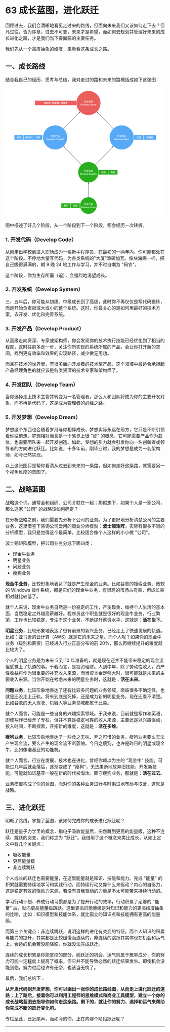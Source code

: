 # 63 成长蓝图，进化跃迁

回顾过去，我们会清晰地看见走过来的路线，但面向未来我们又该如何走下去？但凡过往，皆为序章，过去不可变，未来才是希望，而如何去规划并管理好未来的成长进化之路，才是我们当下要面临的主要任务。

我们先从一个高度抽象的维度，来看看这条成长之路。

## 一、成长路线

结合我自己的经历、思考与总结，我对走过的路和未来的路概括成如下这张图：

![](assets/b061ca650f8f79f66228f7742701f6b1.png)

图中描述了好几个阶段，从一个阶段到下一个阶段，都会经历一次转折。

### 1. 开发代码（Develop Code）

从刚走出学校到进入职场成为一名新手程序员，在最初的一两年内，你可能都处在这个阶段。不停地大量写代码，为各类系统的"大厦"添砖加瓦，像块海绵一样，把自己吸得满满的，朝
9 晚 24 地工作与学习，并不时自嘲为 "码农"。

这个阶段，你为生存所需（迫），会强烈地渴望成长。

### 2. 开发系统（Develop System）

三、五年后，你可能从初级、中级成长到了高级，此时你不再仅仅是写代码搬砖，而是开始负责起或大或小的整个系统。这时，你最关心的是如何用最好的技术方案，去开发、优化和完善系统。

### 3. 开发产品（Develop Product）

从高级走向资深、专家或架构师，你会发现你的技术执行技能已经优化到了相当的程度，这时往前多走一步，关注你所实现的系统所属的产品，会让你打开新的空间，找到更有效率和效果的实现路径，减少做无用功。

而且在技术的世界里，有很多面向开发者的技术型产品，这个领域中最适合承担起产品经理角色的就应该是各类资深的技术专家和架构师了。

### 4. 开发团队（Develop Team）

当你选择走上技术主管并转变为一名管理者，那么人和团队将成为你的主要开发对象，而不再是代码了，这是成为管理者的必经之路。

### 5. 开发梦想（Develop Dream）

梦想这个东西也会随着岁月与你相伴成长，梦想实际永远在前方，它只是不断引领着你往前走。梦想相对而言是一个感觉上很
"虚"
的概念，它可能需要产品作为载体，也需要团队来一起开发创造。如此，梦想的引力就会引发你向一名创新者或领导者的方向进化跃迁。比如说，十多年前，刚毕业时，我的梦想是成为一名架构师，如今已然实现。

以上这张图只是帮你看清从过去到未来的一条路，但如何走好这条路，就需要另一个视角维度的蓝图了。

## 二、战略蓝图

战略这个词，通常会和组织、公司关联在一起；那假想下，如果个人是一家公司，那么这家
"公司" 的战略该如何确定？

在分析战略之前，我们需要先分析下公司的业务。为了更好地分析清楚公司的主要业务，这里借鉴下咨询公司爱用的商业分析模型：**波士顿矩阵**。实际有很多不同的分析模型，我只是觉得这个最简单，比较适合像个人这样的小小微
"公司"。

波士顿矩阵模型，把公司业务分成下面四类：

-   现金牛业务
-   明星业务
-   问题业务
-   瘦狗业务

**现金牛业务**，比较形象地表达了就是产生现金的业务。比如谷歌的搜索业务、微软的
Windows
操作系统，都是它们的现金牛业务，有很高的市场占有率，但成长率相对就比较低了。

就个人来说，现金牛业务自然是一份稳定的工作，产生现金，维持个人生活的基本面，当然稳定之外越高薪越好。程序员这个职业就是很好的现金牛业务，行业繁荣，工作也比较稳定，专注于这个业务，不断提升薪资水平，这就是：**活在当下**。

**明星业务**，比较形象地表达了很有前景的新兴业务，已经走上了快速发展的轨道。比如：亚马逊的云计算（AWS）就是它的未来之星。而个人呢？如果你的现金牛业务（级别和薪资）已经进入行业正态分布的前
20%，那么再继续提升的难度就比较大了。

个人的明星业务是为未来 5 到 10
年准备的，就是现在还并不能带来稳定的现金流但感觉上了轨道的事。于我而言，是投资理财。人到中年，除了劳动性收入，资产性收益将作为很重要的补充收入来源，而当资本金足够大时，很可能就是未来的主要收入来源。当你开始在考虑未来的明星业务时，这就是：**活在未来**。

**问题业务**，比较形象地表达了还有比较多问题的业务领域，面临很多不确定性，也就是还没走上正轨。将来到底是死掉，还是成为新的明星业务，现在还看不清楚。比如谷歌的无人驾驶、机器人等业务领域都属于此类。

就个人而言，可能是一些自身的兴趣探索领域。于我来说，目前就是写作和英语，即使写作已经开了专栏，但并不算是稳定可靠的收入来源，主要还是以兴趣驱动，投入时间，不断探索，开拓新的维度，这就是：**活在多维**。

**瘦狗业务**，比较形象地表达了一些食之无味、弃之可惜的业务。瘦狗业务要么无法产生现金流，要么产生的现金流不断萎缩。今日之瘦狗，也许是昨日的明星或现金牛，比如像诺基亚的功能机。

就个人而言，行业在发展，技术也在进化，曾经你赖以为生的 "现金牛"
技能，可能过几年后就会落后，逐渐变成了
"瘦狗"，无法果断地放弃旧技能、开发新技能，可能就如诺基亚一般在新的时代被淘汰。固守瘦狗业务，那就是：**活在过去**。

业务模型构成了你的蓝图，而对你的各种业务进行与时俱进地布局与取舍，这就是战略。

## 三、进化跃迁

明晰了路线，掌握了蓝图，该如何完成你的成长进化跃迁呢？

跃迁是量子力学里的概念，指电子吸收能量后，突然跳到更高的能量级，这种不连续、跳跃的突变，我们称之为
"跃迁"。我借用了这个概念来类比成长，从如上定义中有几个关键点：

-   吸收能量
-   更高能量级
-   非连续跳跃

个人成长的跃迁也需要能量，在这里能量就是知识、技能和能力。完成 "能量"
的积累就需要持续地学习和实践行动，而持续行动又靠什么来驱动？内心的自驱力，这是稳定有效的驱动力来源，若没有自我驱动的力量是不太可能带来持续行动的。

学习行动计划、养成行动习惯都是为了提升行动的效率，行动积累了足够的
"能量"
后，就向更高能量级跳跃。这里更高的能量级是对知识和能力的更高维度抽象的比喻，比如：知识模型和技能体系，就比孤立的知识点和技能拥有更高的能量级。

而第三个关键点：非连续跳跃，说明这样的进化有突变的特征。而个人知识的积累与能力的提升，其实都是比较缓慢而连续的，非连续的跳跃其实体现在机会和运气上。合适的机会若没能降临，你就没法完成跃迁。

连续的成长积累是你能掌控的部分，而跃迁的机会、运气则属于概率成分，你的努力可能一定程度上提高了概率，但它并不能导致必然的跃迁结果发生。即使机会没能到临，努力过后也许有无奈，也该当无悔了。

最后，我们总结下：

**从开发代码到开发梦想，你可以画出一张你的成长路线图，从而走上进化跃迁的道路；上了路后，接着你可以利用工程师的思维模式和商业工具模型，建立一个你的成长战略蓝图去指导你如何走这条路。剩下的，就让你的努力、选择和运气来帮助你完成不断的跃迁变化吧。**

专栏至此，已近尾声，而如今的你，正在向哪个阶段跃迁呢？

------------------------------------------------------------------------
